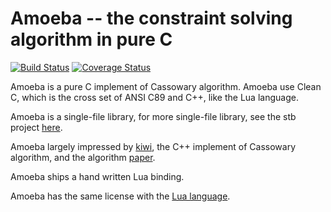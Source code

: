 # Amoeba -- the constraint solving algorithm in pure C

[![Build Status](https://travis-ci.org/starwing/amoeba.svg?branch=master)](https://travis-ci.org/starwing/amoeba)
[![Coverage Status](https://coveralls.io/repos/github/starwing/amoeba/badge.svg?branch=master)](https://coveralls.io/github/starwing/amoeba?branch=master)

Amoeba is a pure C implement of Cassowary algorithm.
Amoeba use Clean C, which is the cross set of ANSI C89 and C++, like
the Lua language.

Amoeba is a single-file library, for more single-file library, see the
stb project [here][1].

Amoeba largely impressed by [kiwi][2], the C++ implement of Cassowary
algorithm, and the algorithm [paper][3].

Amoeba ships a hand written Lua binding.

Amoeba has the same license with the [Lua language][4].

[1]: https://github.com/nothings/stb
[2]: https://github.com/nucleic/kiwi
[3]: http://constraints.cs.washington.edu/solvers/uist97.html
[4]: https://www.lua.org/license.html

